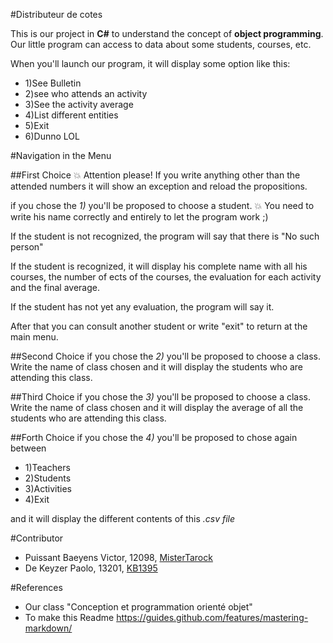 #Distributeur de cotes

This is our project in **C#** to understand the concept of **object programming**.
Our little program can access to data about some students, courses, etc.

When you'll launch our program, it will display some option like this:
- 1)See Bulletin
- 2)see who attends an activity
- 3)See the activity average
- 4)List different entities
- 5)Exit
- 6)Dunno LOL

#Navigation in the Menu

##First Choice
:collision: Attention please! If you write anything other than the attended numbers it will show an exception and reload the propositions.

if you chose the *1)* you'll be proposed to choose a student.
:collision: You need to write his name correctly and entirely to let the program work ;)

If the student is not recognized, the program will say that there is "No such person"

If the student is recognized, it will display his complete name with all his courses,
the number of ects of the courses, the evaluation for each activity and the final average.

If the student has not yet any evaluation, the program will say it.

After that you can consult another student or write "exit" to return at the main menu.


##Second Choice
if you chose the *2)* you'll be proposed to choose a class.
Write the name of class chosen and it will display the students who are attending this class.

##Third Choice
if you chose the *3)* you'll be proposed to choose a class.
Write the name of class chosen and it will display the average of all the students
who are attending this class.

##Forth Choice
if you chose the *4)* you'll be proposed to chose again between
- 1)Teachers
- 2)Students
- 3)Activities
- 4)Exit

and it will display the different contents of this *.csv file*


#Contributor
- Puissant Baeyens Victor, 12098, [MisterTarock](https://github.com/MisterTarock)
- De Keyzer  Paolo, 13201, [KB1395](https://github.com/KB1395)


#References

- Our class "Conception et programmation orienté objet"
- To make this Readme https://guides.github.com/features/mastering-markdown/
